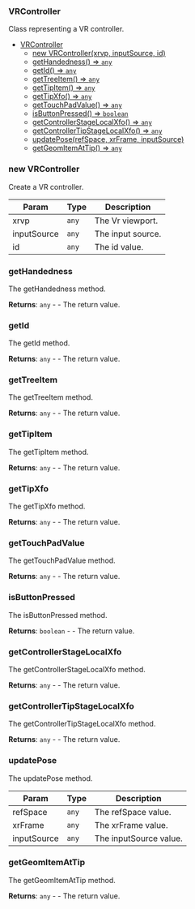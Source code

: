 <a name="VRController"></a>

### VRController
Class representing a VR controller.



* [VRController](#VRController)
    * [new VRController(xrvp, inputSource, id)](#new-VRController)
    * [getHandedness() ⇒ <code>any</code>](#getHandedness)
    * [getId() ⇒ <code>any</code>](#getId)
    * [getTreeItem() ⇒ <code>any</code>](#getTreeItem)
    * [getTipItem() ⇒ <code>any</code>](#getTipItem)
    * [getTipXfo() ⇒ <code>any</code>](#getTipXfo)
    * [getTouchPadValue() ⇒ <code>any</code>](#getTouchPadValue)
    * [isButtonPressed() ⇒ <code>boolean</code>](#isButtonPressed)
    * [getControllerStageLocalXfo() ⇒ <code>any</code>](#getControllerStageLocalXfo)
    * [getControllerTipStageLocalXfo() ⇒ <code>any</code>](#getControllerTipStageLocalXfo)
    * [updatePose(refSpace, xrFrame, inputSource)](#updatePose)
    * [getGeomItemAtTip() ⇒ <code>any</code>](#getGeomItemAtTip)

<a name="new_VRController_new"></a>

### new VRController
Create a VR controller.


| Param | Type | Description |
| --- | --- | --- |
| xrvp | <code>any</code> | The Vr viewport. |
| inputSource | <code>any</code> | The input source. |
| id | <code>any</code> | The id value. |

<a name="VRController+getHandedness"></a>

### getHandedness
The getHandedness method.


**Returns**: <code>any</code> - - The return value.  
<a name="VRController+getId"></a>

### getId
The getId method.


**Returns**: <code>any</code> - - The return value.  
<a name="VRController+getTreeItem"></a>

### getTreeItem
The getTreeItem method.


**Returns**: <code>any</code> - - The return value.  
<a name="VRController+getTipItem"></a>

### getTipItem
The getTipItem method.


**Returns**: <code>any</code> - - The return value.  
<a name="VRController+getTipXfo"></a>

### getTipXfo
The getTipXfo method.


**Returns**: <code>any</code> - - The return value.  
<a name="VRController+getTouchPadValue"></a>

### getTouchPadValue
The getTouchPadValue method.


**Returns**: <code>any</code> - - The return value.  
<a name="VRController+isButtonPressed"></a>

### isButtonPressed
The isButtonPressed method.


**Returns**: <code>boolean</code> - - The return value.  
<a name="VRController+getControllerStageLocalXfo"></a>

### getControllerStageLocalXfo
The getControllerStageLocalXfo method.


**Returns**: <code>any</code> - - The return value.  
<a name="VRController+getControllerTipStageLocalXfo"></a>

### getControllerTipStageLocalXfo
The getControllerTipStageLocalXfo method.


**Returns**: <code>any</code> - - The return value.  
<a name="VRController+updatePose"></a>

### updatePose
The updatePose method.



| Param | Type | Description |
| --- | --- | --- |
| refSpace | <code>any</code> | The refSpace value. |
| xrFrame | <code>any</code> | The xrFrame value. |
| inputSource | <code>any</code> | The inputSource value. |

<a name="VRController+getGeomItemAtTip"></a>

### getGeomItemAtTip
The getGeomItemAtTip method.


**Returns**: <code>any</code> - - The return value.  
